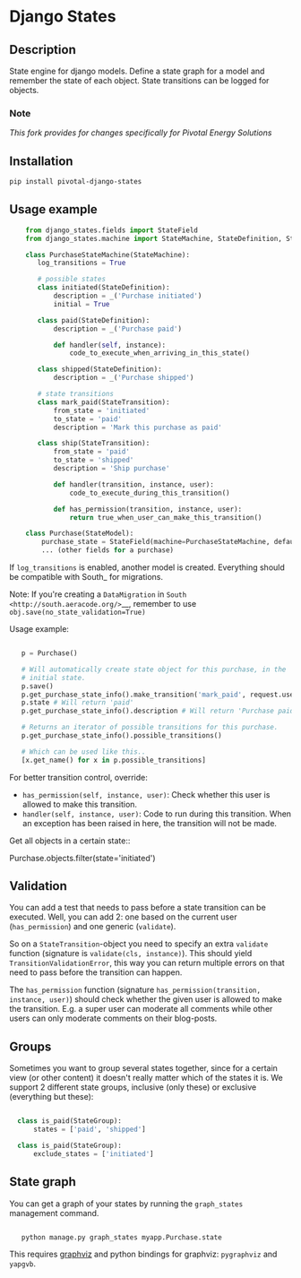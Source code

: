 # Django States

## Description

State engine for django models. Define a state graph for a model and
remember the state of each object. State transitions can be logged for
objects.

### Note
_This fork provides for changes specifically for Pivotal Energy Solutions_

## Installation

```sh
pip install pivotal-django-states
```


## Usage example

```python
    from django_states.fields import StateField
    from django_states.machine import StateMachine, StateDefinition, StateTransition

    class PurchaseStateMachine(StateMachine):
       log_transitions = True

       # possible states
       class initiated(StateDefinition):
           description = _('Purchase initiated')
           initial = True

       class paid(StateDefinition):
           description = _('Purchase paid')

           def handler(self, instance):
               code_to_execute_when_arriving_in_this_state()

       class shipped(StateDefinition):
           description = _('Purchase shipped')

       # state transitions
       class mark_paid(StateTransition):
           from_state = 'initiated'
           to_state = 'paid'
           description = 'Mark this purchase as paid'

       class ship(StateTransition):
           from_state = 'paid'
           to_state = 'shipped'
           description = 'Ship purchase'

           def handler(transition, instance, user):
               code_to_execute_during_this_transition()

           def has_permission(transition, instance, user):
               return true_when_user_can_make_this_transition()

    class Purchase(StateModel):
        purchase_state = StateField(machine=PurchaseStateMachine, default='initiated')
        ... (other fields for a purchase)
```

If ``log_transitions`` is enabled, another model is created. Everything
should be compatible with South\_ for migrations.

Note: If you're creating a ``DataMigration`` in
`South <http://south.aeracode.org/>`__, remember to use
``obj.save(no_state_validation=True)``

Usage example:

```python

   p = Purchase()

   # Will automatically create state object for this purchase, in the
   # initial state.
   p.save()
   p.get_purchase_state_info().make_transition('mark_paid', request.user) # User parameter is optional
   p.state # Will return 'paid'
   p.get_purchase_state_info().description # Will return 'Purchase paid'

   # Returns an iterator of possible transitions for this purchase.
   p.get_purchase_state_info().possible_transitions()

   # Which can be used like this..
   [x.get_name() for x in p.possible_transitions]
```

For better transition control, override:

-  ``has_permission(self, instance, user)``: Check whether this user is
   allowed to make this transition.
-  ``handler(self, instance, user)``: Code to run during this
   transition. When an exception has been raised in here, the transition
   will not be made.

Get all objects in a certain state::

   Purchase.objects.filter(state='initiated')

## Validation

You can add a test that needs to pass before a state transition can be
executed. Well, you can add 2: one based on the current user
(``has_permission``) and one generic (``validate``).

So on a ``StateTransition``-object you need to specify an extra
``validate`` function (signature is ``validate(cls, instance)``). This
should yield ``TransitionValidationError``, this way you can return
multiple errors on that need to pass before the transition can happen.

The ``has_permission`` function (signature
``has_permission(transition, instance, user)``) should check whether the
given user is allowed to make the transition. E.g. a super user can
moderate all comments while other users can only moderate comments on
their blog-posts.

## Groups

Sometimes you want to group several states together, since for a certain
view (or other content) it doesn't really matter which of the states it
is. We support 2 different state groups, inclusive (only these) or
exclusive (everything but these):

```python

  class is_paid(StateGroup):
      states = ['paid', 'shipped']

  class is_paid(StateGroup):
      exclude_states = ['initiated']
```

## State graph

You can get a graph of your states by running the ``graph_states``
management command.

```sh

   python manage.py graph_states myapp.Purchase.state
```

This requires [graphviz](<http://graphviz.org>) and python bindings for
graphviz: ``pygraphviz`` and ``yapgvb``.


